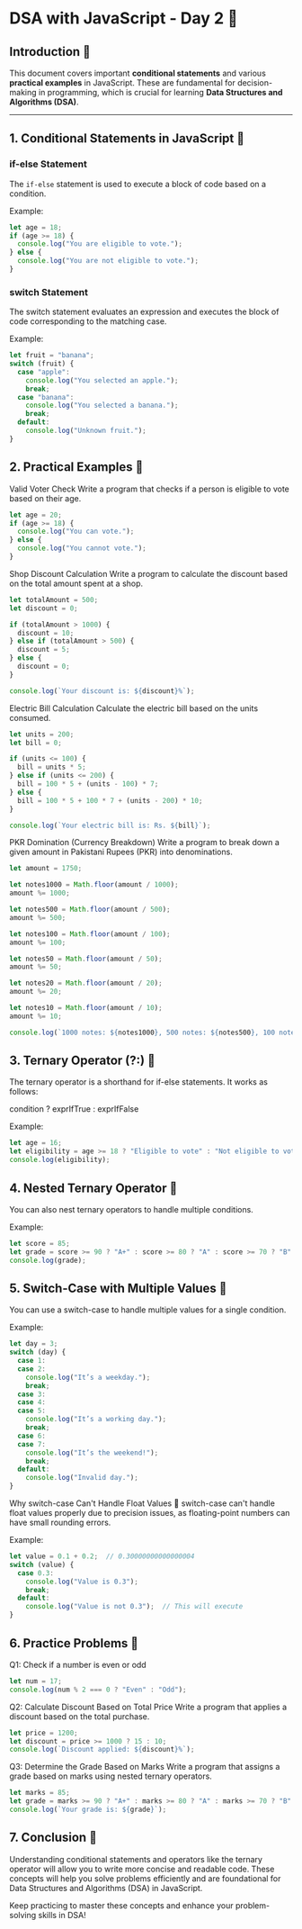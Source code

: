 # DSA with JavaScript - Day 2 🚀

## Introduction 🌱
This document covers important **conditional statements** and various **practical examples** in JavaScript. These are fundamental for decision-making in programming, which is crucial for learning **Data Structures and Algorithms (DSA)**.

---

## 1. Conditional Statements in JavaScript 📝

### if-else Statement
The `if-else` statement is used to execute a block of code based on a condition.

Example:

```javascript
let age = 18;
if (age >= 18) {
  console.log("You are eligible to vote.");
} else {
  console.log("You are not eligible to vote.");
}
```
### switch Statement
The switch statement evaluates an expression and executes the block of code corresponding to the matching case.

Example:
```javascript
let fruit = "banana";
switch (fruit) {
  case "apple":
    console.log("You selected an apple.");
    break;
  case "banana":
    console.log("You selected a banana.");
    break;
  default:
    console.log("Unknown fruit.");
}
```
## 2. Practical Examples 🎯
Valid Voter Check
Write a program that checks if a person is eligible to vote based on their age.
```javascript
let age = 20;
if (age >= 18) {
  console.log("You can vote.");
} else {
  console.log("You cannot vote.");
}
```
Shop Discount Calculation
Write a program to calculate the discount based on the total amount spent at a shop.
```javascript
let totalAmount = 500;
let discount = 0;

if (totalAmount > 1000) {
  discount = 10;
} else if (totalAmount > 500) {
  discount = 5;
} else {
  discount = 0;
}

console.log(`Your discount is: ${discount}%`);
```
Electric Bill Calculation
Calculate the electric bill based on the units consumed.
```javascript
let units = 200;
let bill = 0;

if (units <= 100) {
  bill = units * 5;
} else if (units <= 200) {
  bill = 100 * 5 + (units - 100) * 7;
} else {
  bill = 100 * 5 + 100 * 7 + (units - 200) * 10;
}

console.log(`Your electric bill is: Rs. ${bill}`);
```
PKR Domination (Currency Breakdown)
Write a program to break down a given amount in Pakistani Rupees (PKR) into denominations.
```javascript
let amount = 1750;

let notes1000 = Math.floor(amount / 1000);
amount %= 1000;

let notes500 = Math.floor(amount / 500);
amount %= 500;

let notes100 = Math.floor(amount / 100);
amount %= 100;

let notes50 = Math.floor(amount / 50);
amount %= 50;

let notes20 = Math.floor(amount / 20);
amount %= 20;

let notes10 = Math.floor(amount / 10);
amount %= 10;

console.log(`1000 notes: ${notes1000}, 500 notes: ${notes500}, 100 notes: ${notes100}, 50 notes: ${notes50}, 20 notes: ${notes20}, 10 notes: ${notes10}`);
```
## 3. Ternary Operator (?:) 🔄
The ternary operator is a shorthand for if-else statements. It works as follows:

condition ? exprIfTrue : exprIfFalse

Example:

```javascript
let age = 16;
let eligibility = age >= 18 ? "Eligible to vote" : "Not eligible to vote";
console.log(eligibility);
```
## 4. Nested Ternary Operator 🔄
You can also nest ternary operators to handle multiple conditions.

Example:
```javascript
let score = 85;
let grade = score >= 90 ? "A+" : score >= 80 ? "A" : score >= 70 ? "B" : "C";
console.log(grade);
```
## 5. Switch-Case with Multiple Values 🔀
You can use a switch-case to handle multiple values for a single condition.

Example:
```javascript
let day = 3;
switch (day) {
  case 1:
  case 2:
    console.log("It’s a weekday.");
    break;
  case 3:
  case 4:
  case 5:
    console.log("It’s a working day.");
    break;
  case 6:
  case 7:
    console.log("It’s the weekend!");
    break;
  default:
    console.log("Invalid day.");
}
```
Why switch-case Can't Handle Float Values 🚫
switch-case can't handle float values properly due to precision issues, as floating-point numbers can have small rounding errors.

Example:

```javascript
let value = 0.1 + 0.2;  // 0.30000000000000004
switch (value) {
  case 0.3:
    console.log("Value is 0.3");
    break;
  default:
    console.log("Value is not 0.3");  // This will execute
}
```
## 6. Practice Problems 🧠
Q1: Check if a number is even or odd
```javascript
let num = 17;
console.log(num % 2 === 0 ? "Even" : "Odd");
```
Q2: Calculate Discount Based on Total Price
Write a program that applies a discount based on the total purchase.

```javascript
let price = 1200;
let discount = price >= 1000 ? 15 : 10;
console.log(`Discount applied: ${discount}%`);
```
Q3: Determine the Grade Based on Marks
Write a program that assigns a grade based on marks using nested ternary operators.

```javascript
let marks = 85;
let grade = marks >= 90 ? "A+" : marks >= 80 ? "A" : marks >= 70 ? "B" : "C";
console.log(`Your grade is: ${grade}`);
```
## 7. Conclusion 🌟
Understanding conditional statements and operators like the ternary operator will allow you to write more concise and readable code. These concepts will help you solve problems efficiently and are foundational for Data Structures and Algorithms (DSA) in JavaScript.

Keep practicing to master these concepts and enhance your problem-solving skills in DSA!